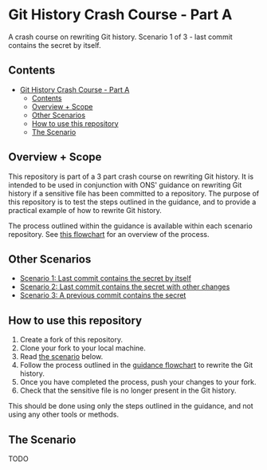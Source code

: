 # Git History Crash Course - Part A

A crash course on rewriting Git history. Scenario 1 of 3 - last commit contains the secret by itself.

## Contents

- [Git History Crash Course - Part A](#git-history-crash-course---part-a)
  - [Contents](#contents)
  - [Overview + Scope](#overview--scope)
  - [Other Scenarios](#other-scenarios)
  - [How to use this repository](#how-to-use-this-repository)
  - [The Scenario](#the-scenario)

## Overview + Scope

This repository is part of a 3 part crash course on rewriting Git history. It is intended to be used in conjunction with ONS' guidance on rewriting Git history if a sensitive file has been committed to a repository. The purpose of this repository is to test the steps outlined in the guidance, and to provide a practical example of how to rewrite Git history.

The process outlined within the guidance is available within each scenario repository. See [this flowchart](./process_flowchart.png) for an overview of the process.

## Other Scenarios

- [Scenario 1: Last commit contains the secret by itself](https://github.com/ONS-Innovation/git-history-crash-course-a)
- [Scenario 2: Last commit contains the secret with other changes](https://github.com/ONS-Innovation/git-history-crash-course-b)
- [Scenario 3: A previous commit contains the secret](https://github.com/ONS-Innovation/git-history-crash-course-c)

## How to use this repository

1. Create a fork of this repository.
2. Clone your fork to your local machine.
3. Read [the scenario](#the-scenario) below.
4. Follow the process outlined in the [guidance flowchart](./process_flowchart.png) to rewrite the Git history.
5. Once you have completed the process, push your changes to your fork.
6. Check that the sensitive file is no longer present in the Git history.

This should be done using only the steps outlined in the guidance, and not using any other tools or methods.

## The Scenario

TODO
